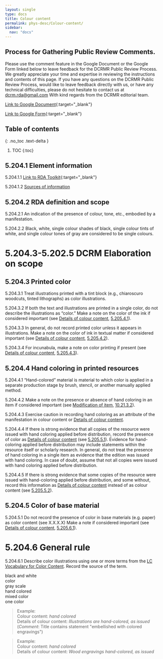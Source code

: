 ```yaml
---
layout: single
type: docs
title: Colour content
permalink: phys-desc/Colour-content/
sidebar:
  nav: "docs"
---
```


## Process for Gathering Public Review Comments.
Please use the comment feature in the Google Document or the Google Form linked below to leave feedback for the DCRMR Public Review Process.  We greatly appreciate your time and expertise in reviewing the instructions and contents of this page.  If you have any questions on the DCRMR Public Review Process, would like to leave feedback directly with us, or have any technical difficulties, please do not hesitate to contact us at dcrm.rda@gmail.com  With kind regards from the DCRMR editorial team.

[Link to Google Document](https://docs.google.com/document/d/1Ytx1vlWIQJNjS2JLxCA-Ql6_E9IFF7J82yoKMl6I_9A/edit){:target="_blank"}

[Link to Google Form](https://docs.google.com/forms/d/e/1FAIpQLSdNtJkbY1mngdTcvCoB7zZcpaIuuKHvlbyiidP-QunDy14VcQ/viewform){:target="_blank"}

## Table of contents
{: .no_toc .text-delta }

1. TOC
{:toc}

## 5.204.1 Element information

<a name="5.204.1.1">5.204.1.1</a> [Link to RDA Toolkit](https://beta.rdatoolkit.org/Content?externalId=en-US_ala-26e5e1f2-b7fb-383b-954a-b2560eb6eb40){:target="_blank"}

<a name="5.204.1.2">5.204.1.2</a> [Sources of information](/DCRMR/phys-desc/)

## 5.204.2 RDA definition and scope

<a name="5.204.2.1">5.204.2.1</a> An indication of the presence of colour, tone, etc., embodied by a manifestation.

<a name="5.204.2.2">5.204.2.2</a> Black, white, single colour shades of black, single colour tints of white, and single colour tones of gray are considered to be single colours.

# 5.204.3-5.202.5 DCRM Elaboration on scope

## 5.204.3 Printed color

<a name="5.204.3.1">5.204.3.1</a> Treat illustrations printed with a tint block (e.g., chiaroscuro woodcuts, tinted lithographs) as color illustrations.

<a name="5.204.3.2">5.204.3.2</a> If both the text and illustrations are printed in a single color, do not describe the illustrations as “color.” Make a note on the color of the ink if considered important (see [Details of colour content](/DCRMR/phys-desc/Details-of-colour-content/), [5.205.4.1](/DCRMR/phys-desc/Details-of-colour-content/#5.205.4.1)).

<a name="5.204.3.3">5.204.3.3</a> In general, do not record printed color unless it appears in illustrations.  Make a note on the color of ink in textual matter if considered important (see [Details of colour content](/DCRMR/phys-desc/Details-of-colour-content/), [5.205.4.2](/DCRMR/phys-desc/Details-of-colour-content/#5.205.4.2)). 

<a name="5.204.3.4">5.204.3.4</a> For incunabula, make a note on color printing if present (see [Details of colour content](/DCRMR/phys-desc/Details-of-colour-content/), [5.205.4.3](/DCRMR/phys-desc/Details-of-colour-content/#5.205.4.3)).

## 5.204.4 Hand coloring in printed resources

<a name="5.204.4.1">5.204.4.1</a> “Hand-colored” material is material to which color is applied in a separate production stage by brush, stencil, or another manually applied method. 

<a name="5.204.4.2">5.204.4.2</a> Make a note on the presence or absence of hand coloring in an item if considered important (see [Modification of item](/DCRMR/notes-on-items/Modification-of-item/), [10.21.3.2](/DCRMR/notes-on-items/Modification-of-item/#10.21.3.2)).

<a name="5.204.4.3">5.204.4.3</a> Exercise caution in recording hand coloring as an attribute of the manifestation in colour content or [Details of colour content](/DCRMR/phys-desc/Details-of-colour-content/).

<a name="5.204.4.4">5.204.4.4</a> If there is strong evidence that all copies of the resource were issued with hand coloring applied before distribution, record the presence of color as [Details of colour content](/DCRMR/phys-desc/Details-of-colour-content/) (see [5.205.5.1](/DCRMR/phys-desc/Details-of-colour-content/#5.205.5.1)). Evidence for hand-coloring applied before distribution may include statements within the resource itself or scholarly research. In general, do not treat the presence of hand coloring in a single item as evidence that the edition was issued with hand coloring. In case of doubt, assume that not all copies were issued with hand coloring applied before distribution.

<a name="5.204.4.5">5.204.4.5</a> If there is strong evidence that some copies of the resource were issued with hand-coloring applied before distribution, and some without, record this information as [Details of colour content](/DCRMR/phys-desc/Details-of-colour-content/) instead of as colour content (see [5.205.5.2](/DCRMR/phys-desc/Details-of-colour-content/#5.205.5.2)).

## 5.204.5 Color of base material

<a name="5.204.5.1">5.204.5.1</a> Do not record the presence of color in base materials (e.g. paper) as color content (see X.X.X.X) Make a note if considered important (see [Details of colour content](/DCRMR/phys-desc/Details-of-colour-content/), [5.205.6.1](/DCRMR/phys-desc/Details-of-colour-content/#5.205.6.1)).

# 5.204.6 General rule

<a name="5.204.6.1">5.204.6.1</a> Describe color illustrations using one or more terms from the [LC Vocabulary for Color Content](https://id.loc.gov/vocabulary/mcolor.html). Record the source of the term.    

black and white  
color  
gray scale  
hand colored  
mixed color  
one color  

>Example:  
>Colour content: <CITE>hand colored</CITE>     
>Details of colour content: <CITE>Illustrations are hand-colored, as issued</CITE>  
>(*Comment*: Title contains statement "embellished with colored engravings")
 
>Example:  
>Colour content: <CITE>hand colored</CITE>    
>Details of colour content: <CITE>Wood engravings hand-colored, as issued</CITE>